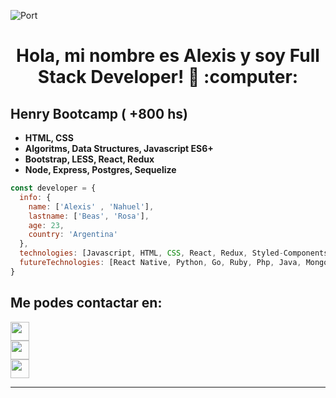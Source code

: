 ![Port](https://user-images.githubusercontent.com/58223692/95631179-9bf7af80-0a59-11eb-8120-a4a064c956b7.jpg)
<h1 align='center'> Hola, mi nombre es Alexis y soy Full Stack Developer!  👋 :computer: </h1>


 
<h2> Henry Bootcamp ( +800 hs) </h2>

<ul>
  <li><span><strong>HTML, CSS </strong> </span>
  <li><span><strong>Algoritms, Data Structures, Javascript ES6+ </strong> </span>
  <li><span><strong>Bootstrap, LESS, React, Redux </strong> </span>
  <li><span><strong>Node, Express, Postgres, Sequelize </strong> </span>
</ul> 


``` js
const developer = {
  info: {
    name: ['Alexis' , 'Nahuel'],
    lastname: ['Beas', 'Rosa'],
    age: 23,
    country: 'Argentina'
  },
  technologies: [Javascript, HTML, CSS, React, Redux, Styled-Components, Node, Express, Sequelize, Postgres, Typescript],
  futureTechnologies: [React Native, Python, Go, Ruby, Php, Java, MongoDb, Angular]
}


```



<h2> Me podes contactar en: </h2>

<p>
    <a href="https://www.linkedin.com/in/alexis-beas-dev/">
      <img align="center" src="https://cdn.jsdelivr.net/npm/simple-icons@3.0.1/icons/linkedin.svg" height="30" width="30" />
    </a>
    <br/>
    <a href="https://github.com/alexiscjscab">
      <img align="center" src="https://cdn.jsdelivr.net/npm/simple-icons@3.0.1/icons/github.svg" height="30" width="30" />
    </a>
    <br/>
    <a href="mailto:alexiscjscab@gmail.com" target=”_blank”>
      <img align="center" src="https://cdn.jsdelivr.net/npm/simple-icons@3.0.1/icons/gmail.svg" height="30" width="30"/>
    </a>
    
<p/>

<hr/>




<!--
**alexiscjscab/alexiscjscab** is a ✨ _special_ ✨ repository because its `README.md` (this file) appears on your GitHub profile.

Here are some ideas to get you started:

- 🔭 I’m currently working on ...
- 🌱 I’m currently learning ...
- 👯 I’m looking to collaborate on ...
- 🤔 I’m looking for help with ...
- 💬 Ask me about ...
- 📫 How to reach me: ...
- 😄 Pronouns: ...
- ⚡ Fun fact: ...
-->


